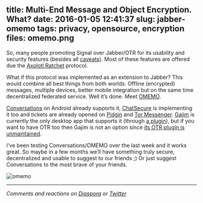 title: Multi-End Message and Object Encryption. What?
date: 2016-01-05 12:41:37
slug: jabber-omemo
tags: privacy, opensource, encryption
files: omemo.png
---

So, many people promoting Signal over Jabber/OTR for its usability and security features (besides all [caveats](https://librenet.gr/posts/497875)). Most of these features are offered due the [Axolotl Ratchet](https://github.com/trevp/axolotl/wiki) protocol.

What if this protocol was implemented as an extension to Jabber? This would combine all best things from both worlds. Offline (encrypted) messages, multiple devices, better mobile integration but on the same time decentralized federated service. Well it’s done. Meet [OMEMO](http://conversations.im/omemo/).

[Conversations](http://conversations.im/) on Android already supports it, [ChatSecure](https://chatsecure.org/blog/chatsecure-conversations-zom/) is implementing it too and tickets are already opened on [Pidgin](https://developer.pidgin.im/ticket/16801) and [Tor Messenger](https://www.mail-archive.com/tor-bugs@lists.torproject.org/msg84721.html). [Gajim](https://gajim.org/) is currently the only desktop app that supports it (through [a plugin](https://github.com/kalkin/gajim-omemo/)), but if you want to have OTR too then Gajim is not an option since [its OTR plugin is unmaintained](https://github.com/python-otr/gajim-otr).

I’ve been testing Conversations/OMEMO over the last week and it works great. So maybe in a few months we’ll have something truly secure, decentralized and usable to suggest to our friends ;) Or just suggest Conversations to the most brave of your friends.

![omemo](omemo.png)

<hr>

*Comments and reactions on [Diaspora](https://librenet.gr/posts/541037) or [Twitter](https://twitter.com/comzeradd/status/684297833453907968)*
